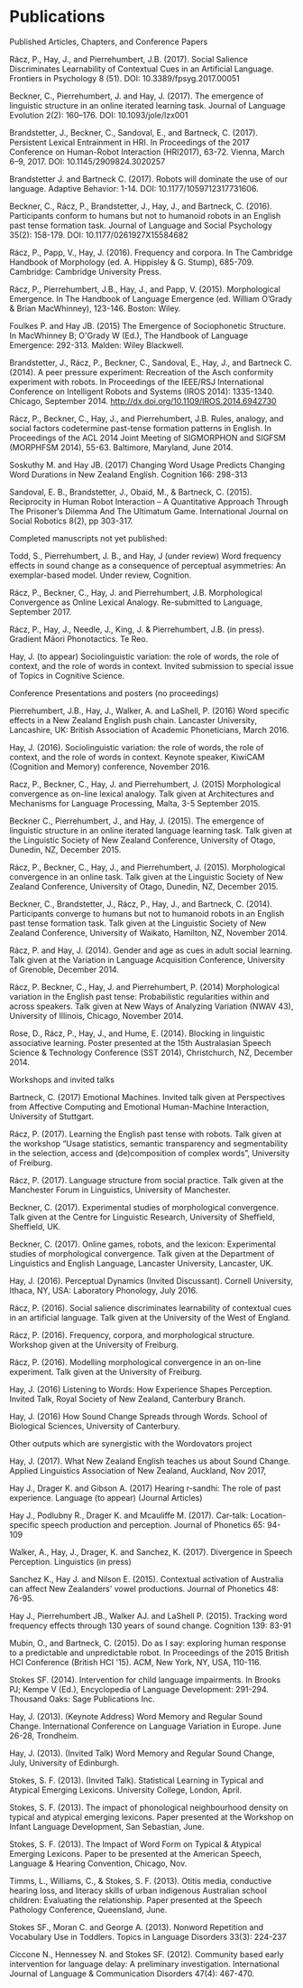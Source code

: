 # Publications
Published Articles, Chapters, and Conference Papers

Rácz, P.,  Hay, J., and Pierrehumbert, J.B. (2017). Social Salience Discriminates Learnability of Contextual Cues in an Artificial Language. Frontiers in Psychology 8 (51). DOI: 10.3389/fpsyg.2017.00051

Beckner, C., Pierrehumbert, J. and Hay, J. (2017).  The emergence of linguistic structure in an online iterated learning task. Journal of Language Evolution 2(2): 160–176. DOI: 10.1093/jole/lzx001

Brandstetter, J., Beckner, C., Sandoval, E., and Bartneck, C. (2017). Persistent Lexical Entrainment in HRI. In Proceedings of the 2017 Conference on Human-Robot Interaction (HRI2017), 63-72. Vienna, March 6–9, 2017. DOI: 10.1145/2909824.3020257

Brandstetter J. and Bartneck C. (2017). Robots will dominate the use of our language. Adaptive Behavior: 1-14. DOI: 10.1177/1059712317731606.  

Beckner, C., Rácz, P., Brandstetter, J., Hay, J., and Bartneck, C.  (2016). Participants conform to humans but not to humanoid robots in an English past tense formation task. Journal of Language and Social Psychology 35(2): 158-179. DOI: 10.1177/0261927X15584682

Rácz, P., Papp, V., Hay, J. (2016). Frequency and corpora. In The Cambridge Handbook of Morphology (ed. A. Hippisley & G. Stump), 685-709. Cambridge: Cambridge University Press.

Rácz, P.,  Pierrehumbert, J.B., Hay, J., and Papp, V. (2015). Morphological Emergence. In The Handbook of Language Emergence (ed. William O’Grady & Brian MacWhinney), 123-146. Boston: Wiley.

Foulkes P. and Hay JB. (2015) The Emergence of Sociophonetic Structure. In MacWhinney B; O'Grady W (Ed.), The Handbook of Language Emergence: 292-313. Malden: Wiley Blackwell.

Brandstetter, J., Rácz, P., Beckner, C., Sandoval, E., Hay, J., and Bartneck C. (2014). A peer pressure experiment: Recreation of the Asch conformity experiment with robots. In Proceedings of the IEEE/RSJ International Conference on Intelligent Robots and Systems (IROS 2014): 1335-1340. Chicago, September 2014. http://dx.doi.org/10.1109/IROS.2014.6942730 

Rácz, P., Beckner, C., Hay, J., and Pierrehumbert, J.B. Rules, analogy, and social factors codetermine past-tense formation patterns in English. In Proceedings of the ACL 2014 Joint Meeting of SIGMORPHON and SIGFSM (MORPHFSM 2014), 55-63. Baltimore, Maryland, June 2014.

Soskuthy M. and Hay JB. (2017) Changing Word Usage Predicts Changing Word Durations in New Zealand English. Cognition 166: 298-313

Sandoval, E. B., Brandstetter, J., Obaid, M., & Bartneck, C. (2015). Reciprocity in Human Robot Interaction – A Quantitative Approach Through The Prisoner’s Dilemma And The Ultimatum Game. International Journal on Social Robotics 8(2), pp 303-317.

Completed manuscripts not yet published:

Todd, S., Pierrehumbert, J. B., and Hay, J (under review)  Word frequency effects in sound change as a consequence of perceptual asymmetries: An exemplar-based model.  Under review, Cognition.

Rácz, P., Beckner, C., Hay, J. and Pierrehumbert, J.B. Morphological Convergence as Online Lexical Analogy.   Re-submitted to Language, September 2017.

Rácz, P., Hay, J., Needle, J., King, J. & Pierrehumbert, J.B. (in press). Gradient Māori Phonotactics. Te Reo.

Hay, J. (to appear) Sociolinguistic variation: the role of words, the role of context, and the role of words in context.  Invited submission to special issue of Topics in Cognitive Science.

Conference Presentations and posters (no proceedings)

Pierrehumbert, J.B., Hay, J., Walker, A. and LaShell, P. (2016) Word specific effects in a New Zealand English push chain. Lancaster University, Lancashire, UK: British Association of Academic Phoneticians, March 2016.

Hay, J. (2016).  Sociolinguistic variation: the role of words, the role of context, and the role of words in context.  Keynote speaker,  KiwiCAM (Cognition and Memory) conference, November 2016.

Racz, P., Beckner, C., Hay, J. and Pierrehumbert, J. (2015) Morphological convergence as on-line lexical analogy. Talk given at Architectures and Mechanisms for Language Processing, Malta, 3-5 September 2015.

Beckner C., Pierrehumbert, J., and Hay, J. (2015). The emergence of linguistic structure in an online iterated language learning task. Talk given at the Linguistic Society of New Zealand Conference, University of Otago, Dunedin, NZ, December 2015. 

Rácz, P., Beckner, C., Hay, J., and Pierrehumbert, J. (2015). Morphological convergence in an online task.  Talk given at the Linguistic Society of New Zealand Conference, University of Otago, Dunedin, NZ, December 2015.  

Beckner, C., Brandstetter, J., Rácz, P., Hay, J., and Bartneck, C. (2014). Participants converge to humans but not to humanoid robots in an English past tense formation task. Talk given at the Linguistic Society of New Zealand Conference, University of Waikato, Hamilton, NZ, November 2014. 

Rácz, P. and Hay, J. (2014). Gender and age as cues in adult social learning.  Talk given at the Variation in Language Acquisition Conference, University of Grenoble, December 2014.

Rácz, P. Beckner, C., Hay, J. and Pierrehumbert, P. (2014) Morphological variation in the English past tense: Probabilistic regularities within and across speakers. Talk given at New Ways of Analyzing Variation (NWAV 43), University of Illinois, Chicago, November 2014.

Rose, D., Rácz, P., Hay, J., and Hume, E. (2014). Blocking in linguistic associative learning. Poster presented at the 15th Australasian Speech Science & Technology Conference (SST 2014), Christchurch, NZ, December 2014.

Workshops and invited talks 

Bartneck, C. (2017) Emotional Machines. Invited talk given at Perspectives from Affective Computing and Emotional Human-Machine Interaction, University of Stuttgart.

Rácz, P. (2017). Learning the English past tense with robots. Talk given at the workshop “Usage statistics, semantic transparency and segmentability in the selection, access and (de)composition of complex words”, University of Freiburg.

Rácz, P. (2017). Language structure from social practice. Talk given at the Manchester Forum in Linguistics, University of Manchester.

Beckner, C. (2017). Experimental studies of morphological convergence. Talk given at the Centre for Linguistic Research, University of Sheffield, Sheffield, UK.

Beckner, C. (2017). Online games, robots, and the lexicon: Experimental studies of morphological convergence. Talk given at the Department of Linguistics and English Language, Lancaster University, Lancaster, UK.

Hay, J. (2016). Perceptual Dynamics (Invited Discussant). Cornell University, Ithaca, NY, USA: Laboratory Phonology, July 2016.

Rácz, P. (2016). Social salience discriminates learnability of contextual cues in an artificial language. Talk given at the University of the West of England.

Rácz, P. (2016). Frequency, corpora, and morphological structure. Workshop given at the University of Freiburg.

Rácz, P. (2016). Modelling morphological convergence in an on-line experiment. Talk given at the University of Freiburg.

Hay, J. (2016) Listening to Words: How Experience Shapes Perception.   Invited Talk, Royal Society of New Zealand, Canterbury Branch.

Hay, J. (2016) How Sound Change Spreads through Words.  School of Biological Sciences, University of Canterbury.


Other outputs which are synergistic with the Wordovators project

Hay, J. (2017). What New Zealand English teaches us about Sound Change.  Applied Linguistics Association of New Zealand, Auckland, Nov 2017,

Hay J., Drager K. and Gibson A. (2017) Hearing r-sandhi: The role of past experience. Language (to appear) (Journal Articles)

Hay J., Podlubny R., Drager K. and Mcauliffe M. (2017). Car-talk: Location-specific speech production and perception. Journal of Phonetics 65: 94-109

Walker, A., Hay, J., Drager, K. and Sanchez, K. (2017). Divergence in Speech Perception. Linguistics (in press)

Sanchez K., Hay J. and Nilson E. (2015). Contextual activation of Australia can affect New Zealanders' vowel productions. Journal of Phonetics 48: 76-95.

Hay J., Pierrehumbert JB., Walker AJ. and LaShell P. (2015). Tracking word frequency effects through 130 years of sound change. Cognition 139: 83-91

Mubin, O., and  Bartneck, C. (2015). Do as I say: exploring human response to a predictable and unpredictable robot. In Proceedings of the 2015 British HCI Conference (British HCI '15). ACM, New York, NY, USA, 110-116.

Stokes SF. (2014). Intervention for child language impairments. In Brooks PJ; Kempe V (Ed.), Encyclopedia of Language Development: 291-294. Thousand Oaks: Sage Publications Inc.

Hay, J. (2013). (Keynote Address)  Word Memory and Regular Sound Change.  International Conference on Language Variation in Europe.  June 26-28, Trondheim.

Hay, J. (2013). (Invited Talk)  Word Memory and Regular Sound Change, July, University of Edinburgh.

Stokes, S. F. (2013). (Invited Talk). Statistical Learning in Typical and Atypical Emerging Lexicons. University College, London, April.

Stokes, S. F. (2013). The impact of phonological neighbourhood density on typical and atypical emerging lexicons. Paper presented at the Workshop on Infant Language Development, San Sebastian, June.

Stokes, S. F. (2013). The Impact of Word Form on Typical & Atypical Emerging Lexicons. Paper to be presented at the American Speech, Language & Hearing Convention, Chicago, Nov.
 
Timms, L., Williams, C., & Stokes, S. F. (2013). Otitis media, conductive hearing loss, and literacy skills of urban indigenous Australian school children: Evaluating the relationship. Paper presented at the Speech Pathology Conference, Queensland, June.

Stokes SF., Moran C. and George A. (2013). Nonword Repetition and Vocabulary Use in Toddlers. Topics in Language Disorders 33(3): 224-237

Ciccone N., Hennessey N. and Stokes SF. (2012). Community based early intervention for language delay: A preliminary investigation. International Journal of Language & Communication Disorders 47(4): 467-470.

